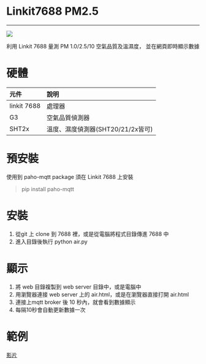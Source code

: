 # Linkit7688 PM2.5

----


![](https://lh3.googleusercontent.com/jNeAnuH9PihmFhcGknX2BAY9ZPpuTbKmEextvnl7Y6hmNM237HuixPncjGsIm5SkeYHdGzZIpkXy1Xba88NGRtTWnVloQv-Zn5QS-BcMMbdkXroonRK6H6j5PaQe_6i6vqZohHc7SUKm2jvkW6gTDJgQatPWRmgp6TpMpf6m711IgQsjKF9GEgD8O72oviuAvFGPNI32i5kGP-tWssoJJAu-cvjamcQ97wXXK31c_CzQ5KocdHRYgCIHLMNBUk3yA58i6ZWcHCKh_iLJKScmuFp_YiHNPBqeAE9HWv7NpfuGLkxOSEHxR5013bTIptgGm_TVP_VoJ8ols-0W7KXSx3DaF0xL3kJHBrzWqFQxb6rj6OY1q_XM0NlcpdiFdi5ZomHpw1S142676fWQIRs7azfs7ZNq1hJ1sbMYDTnzYFjPjp4XiHX28PBOB64hiwH_hMvJHAIWKFu7p9VeP13ovujTeXB7_1KdClAyfNvhiy-JGH1mL0EydwjzrF-dJfyvF7lLyw_gVKEMtz7IHS89AFzqb85HCYXee84i94CtvBsQGEZ98ropoFcCP_7k-IpMGk_F_A=w800-h486-no)



利用 Linkit 7688 量測 PM 1.0/2.5/10 空氣品質及溫濕度， 並在網頁即時顯示數據



# 硬體

|元件|說明|
|:---|:---|
|linkit 7688|處理器
|G3| 空氣品質偵測器|
|SHT2x|溫度、濕度偵測器(SHT20/21/2x皆可)|

# 預安裝

使用到 paho-mqtt package
須在 Linkit 7688 上安裝

> pip install paho-mqtt


# 安裝

1. 從git 上 clone 到 7688 裡，或是從電腦將程式目錄傳進 7688 中
2. 進入目錄後執行 python air.py

# 顯示

1. 將 web 目錄複製到 web server 目錄中，或是電腦中  
2. 用瀏覽器連接 web server 上的 air.html，或是在瀏覽器直接打開 air.html
3. 連接上mqtt broker 後 10 秒內，就會看到數據顯示
4. 每隔10秒會自動更新數據一次

# 範例

[影片](https://www.youtube.com/watch?v=wfXE5XBoCEo)  

